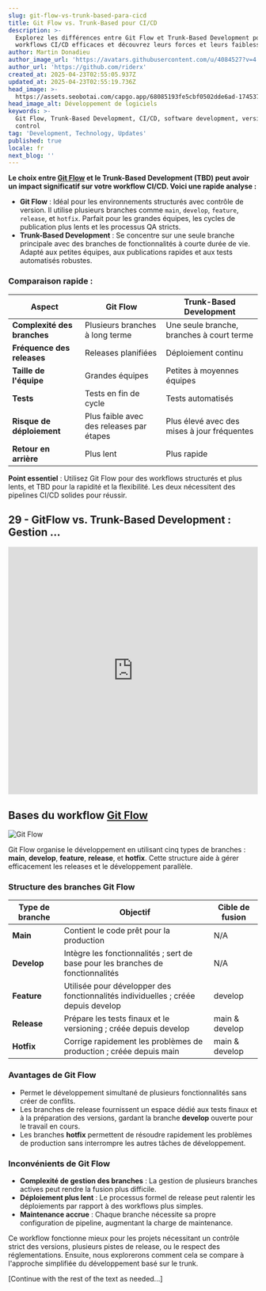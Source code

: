 ```yaml
---
slug: git-flow-vs-trunk-based-para-cicd
title: Git Flow vs. Trunk-Based pour CI/CD
description: >-
  Explorez les différences entre Git Flow et Trunk-Based Development pour des
  workflows CI/CD efficaces et découvrez leurs forces et leurs faiblesses.
author: Martin Donadieu
author_image_url: 'https://avatars.githubusercontent.com/u/4084527?v=4'
author_url: 'https://github.com/riderx'
created_at: 2025-04-23T02:55:05.937Z
updated_at: 2025-04-23T02:55:19.736Z
head_image: >-
  https://assets.seobotai.com/capgo.app/68085193fe5cbf0502dde6ad-1745376919736.jpg
head_image_alt: Développement de logiciels
keywords: >-
  Git Flow, Trunk-Based Development, CI/CD, software development, version
  control
tag: 'Development, Technology, Updates'
published: true
locale: fr
next_blog: ''
---
```

**Le choix entre [Git Flow](https://nvie.com/posts/a-successful-git-branching-model/) et le Trunk-Based Development (TBD) peut avoir un impact significatif sur votre workflow CI/CD. Voici une rapide analyse :**

-   **Git Flow** : Idéal pour les environnements structurés avec contrôle de version. Il utilise plusieurs branches comme `main`, `develop`, `feature`, `release`, et `hotfix`. Parfait pour les grandes équipes, les cycles de publication plus lents et les processus QA stricts.
-   **Trunk-Based Development** : Se concentre sur une seule branche principale avec des branches de fonctionnalités à courte durée de vie. Adapté aux petites équipes, aux publications rapides et aux tests automatisés robustes.

### Comparaison rapide :

| Aspect | Git Flow | Trunk-Based Development |
| --- | --- | --- |
| **Complexité des branches** | Plusieurs branches à long terme | Une seule branche, branches à court terme |
| **Fréquence des releases** | Releases planifiées | Déploiement continu |
| **Taille de l'équipe** | Grandes équipes | Petites à moyennes équipes |
| **Tests** | Tests en fin de cycle | Tests automatisés |
| **Risque de déploiement** | Plus faible avec des releases par étapes | Plus élevé avec des mises à jour fréquentes |
| **Retour en arrière** | Plus lent | Plus rapide |

**Point essentiel** : Utilisez Git Flow pour des workflows structurés et plus lents, et TBD pour la rapidité et la flexibilité. Les deux nécessitent des pipelines CI/CD solides pour réussir.

## 29 - GitFlow vs. Trunk-Based Development : Gestion ...

<iframe src="https://www.youtube.com/embed/_24yLROhdHI" title="YouTube video player" frameborder="0" allow="accelerometer; autoplay; clipboard-write; encrypted-media; gyroscope; picture-in-picture; web-share" referrerpolicy="strict-origin-when-cross-origin" style="width: 100%; height: 500px;" allowfullscreen></iframe>

## Bases du workflow [Git Flow](https://nvie.com/posts/a-successful-git-branching-model/)

![Git Flow](https://assets.seobotai.com/capgo.app/68085193fe5cbf0502dde6ad/7bc9375d356ef2d5849efed49227325e.jpg)

Git Flow organise le développement en utilisant cinq types de branches : **main**, **develop**, **feature**, **release**, et **hotfix**. Cette structure aide à gérer efficacement les releases et le développement parallèle.

### Structure des branches Git Flow

| Type de branche | Objectif | Cible de fusion |
| --- | --- | --- |
| **Main** | Contient le code prêt pour la production | N/A |
| **Develop** | Intègre les fonctionnalités ; sert de base pour les branches de fonctionnalités | N/A |
| **Feature** | Utilisée pour développer des fonctionnalités individuelles ; créée depuis develop | develop |
| **Release** | Prépare les tests finaux et le versioning ; créée depuis develop | main & develop |
| **Hotfix** | Corrige rapidement les problèmes de production ; créée depuis main | main & develop |

### Avantages de Git Flow

-   Permet le développement simultané de plusieurs fonctionnalités sans créer de conflits.
-   Les branches de release fournissent un espace dédié aux tests finaux et à la préparation des versions, gardant la branche **develop** ouverte pour le travail en cours.
-   Les branches **hotfix** permettent de résoudre rapidement les problèmes de production sans interrompre les autres tâches de développement.

### Inconvénients de Git Flow

-   **Complexité de gestion des branches** : La gestion de plusieurs branches actives peut rendre la fusion plus difficile.
-   **Déploiement plus lent** : Le processus formel de release peut ralentir les déploiements par rapport à des workflows plus simples.
-   **Maintenance accrue** : Chaque branche nécessite sa propre configuration de pipeline, augmentant la charge de maintenance.

Ce workflow fonctionne mieux pour les projets nécessitant un contrôle strict des versions, plusieurs pistes de release, ou le respect des réglementations. Ensuite, nous explorerons comment cela se compare à l'approche simplifiée du développement basé sur le trunk.

[Continue with the rest of the text as needed...]
